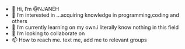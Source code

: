 - 👋 Hi, I’m @NJANEH
- 👀 I’m interested in ...acquiring knowledge in programming,coding and others
- 🌱 I’m currently learning on my own.i literally know nothing in this field
- 💞️ I’m looking to collaborate on 
- 📫 How to reach me. text me, add me to relevant groups 

<!---
NJANEH/NJANEH is a ✨ special ✨ repository because its `README.md` (this file) appears on your GitHub profile.
You can click the Preview link to take a look at your changes.
--->

